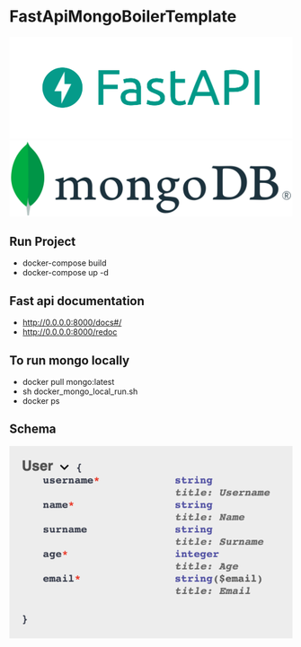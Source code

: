 # FastApiMongoBoilerTemplate

![fast-api](static/fast.png)
![mongo](static/mongo.png)

## Run Project

- docker-compose build
- docker-compose up -d

## Fast api documentation

- http://0.0.0.0:8000/docs#/
- http://0.0.0.0:8000/redoc

## To run mongo locally

- docker pull mongo:latest
- sh docker_mongo_local_run.sh
- docker ps

## Schema

![user](static/user.png)
